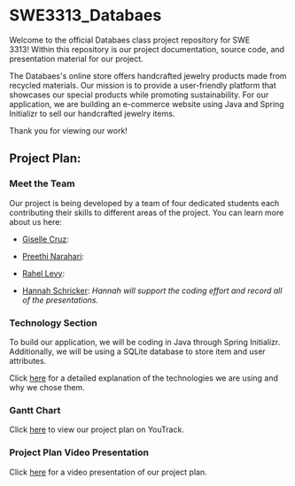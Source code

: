 # SWE3313_Databaes
Welcome to the official Databaes class project repository for SWE 3313! Within this repository is our project documentation, source code, and presentation material for our project.

The Databaes's online store offers handcrafted jewelry products made from recycled materials. Our mission is to provide a user-friendly platform that showcases our special products while promoting sustainability. For our application, we are building an e-commerce website using Java and Spring Initializr to sell our handcrafted jewelry items.

Thank you for viewing our work!

## Project Plan:

### Meet the Team

Our project is being developed by a team of four dedicated students each contributing their skills to different areas of the project. You can learn more about us here: 

- [Giselle Cruz](https://github.com/SWEGC/GiselleResume/blob/main/README.md):

- [Preethi Narahari](/resumes/PreethiRes.md):
  
- [Rahel Levy](https://github.com/Rahellevy/Rahel-Resume/edit/master/README.md):

- [Hannah Schricker](/resumes/Hannah.md): *Hannah will support the coding effort and record all of the presentations.*

### Technology Section

To build our application, we will be coding in Java through Spring Initializr. Additionally, we will be using a SQLite database to store item and user attributes.

Click [here]() for a detailed explanation of the technologies we are using and why we chose them.

### Gantt Chart

Click [here]() to view our project plan on YouTrack.

### Project Plan Video Presentation

Click [here]() for a video presentation of our project plan.
